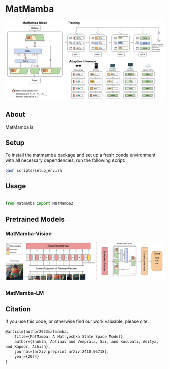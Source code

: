 # MatMamba
![MatMamba](assets/blog1.jpg)

## About
MatMamba is 

## Setup
To install the matmamba package and set up a fresh conda environment with all necessary dependencies, run the following script:

```bash
bash scripts/setup_env.sh
```

## Usage

```python

from matmamba import MatMamba2

```

## Pretrained Models

### MatMamba-Vision
![MatMamba-Vision](assets/blog2.jpg)

### MatMamba-LM

## Citation

If you use this code, or otherwise find our work valuable, please cite:

```
@article{author2023matmamba,
    title={MatMamba: A Matryoshka State Space Model},
    author={Shukla, Abhinav and Vemprala, Sai, and Kusupati, Aditya, and Kapoor, Ashish},
    journal={arXiv preprint arXiv:2410.06718},
    year={2024}
}
```
